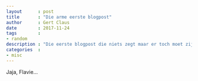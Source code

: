 ```yaml
---
layout      : post
title       : "Die arme eerste blogpost"
author      : Gert Claus
date        : 2017-11-24
tags        :
- random
description : "Die eerste blogpost die niets zegt maar er toch moet zijn"
categories  :
- misc
---
```

Jaja, Flavie...